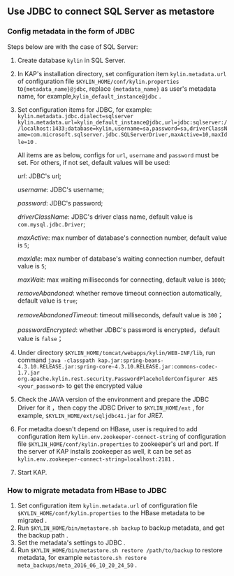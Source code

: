 ## Use JDBC to connect SQL Server as metastore



### Config metadata in the form of JDBC

Steps below are with the case of SQL Server:

1. Create database  `kylin` in SQL Server.

2. In KAP's installation directory, set configuration item `kylin.metadata.url` of configuration file `$KYLIN_HOME/conf/kylin.properties`  to`{metadata_name}@jdbc`,
   replace `{metadata_name}` as user's metadata name, for example,`kylin_default_instance@jdbc` .

3. Set configuration items for JDBC, for example: `kylin.metadata.jdbc.dialect=sqlserver` `kylin.metadata.url=kylin_default_instance@jdbc,url=jdbc:sqlserver://localhost:1433;database=kylin,username=sa,password=sa,driverClassName=com.microsoft.sqlserver.jdbc.SQLServerDriver,maxActive=10,maxIdle=10` .

    All items are as below, configs for `url`, `username` and `password` must be set. For others, if not set, default values will be used:

    *url*: JDBC's url;

    *username*: JDBC's username;

    *password*: JDBC's password;

    *driverClassName*: JDBC's driver class name, default value is `com.mysql.jdbc.Driver`;

    *maxActive*: max number of database's connection number, default value is `5`;

    *maxIdle*: max number of database's waiting connection number, default value is `5`;

    *maxWait*: max waiting milliseconds for connecting, default value is `1000`;

    *removeAbandoned*: whether remove timeout connection automatically, default value is `true`;

    *removeAbandonedTimeout*: timeout milliseconds, default value is `300`；
    
    *passwordEncrypted*: whether JDBC's password is encrypted，default value is `false`；

4. Under directory `$KYLIN_HOME/tomcat/webapps/kylin/WEB-INF/lib`, run command `java -classpath kap.jar:spring-beans-4.3.10.RELEASE.jar:spring-core-4.3.10.RELEASE.jar:commons-codec-1.7.jar org.apache.kylin.rest.security.PasswordPlaceholderConfigurer AES <your_password>` to get the encrypted value

5. Check the JAVA version of the environment and prepare the JDBC Driver for it ，then copy the JDBC Driver to `$KYLIN_HOME/ext` , for example, `$KYLIN_HOME/ext/sqljdbc41.jar` for JRE7.

6. For metadta doesn't depend on HBase, user is required to add configuration item `kylin.env.zookeeper-connect-string` of configuration file `$KYLIN_HOME/conf/kylin.properties` to zookeeper's url and port. If the server of KAP installs zookeeper as well, it can be set as `kylin.env.zookeeper-connect-string=localhost:2181` .

7. Start KAP.


### How to migrate metadata from HBase to JDBC

1. Set configuration item `kylin.metadata.url` of configuration file `$KYLIN_HOME/conf/kylin.properties` to the HBase metadata to be migrated .
2. Run `$KYLIN_HOME/bin/metastore.sh backup` to backup metadata, and get the backup path .
3. Set the metadata's settings to JDBC .
4. Run `$KYLIN_HOME/bin/metastore.sh restore /path/to/backup` to restore metadata, for example `metastore.sh restore meta_backups/meta_2016_06_10_20_24_50` .
